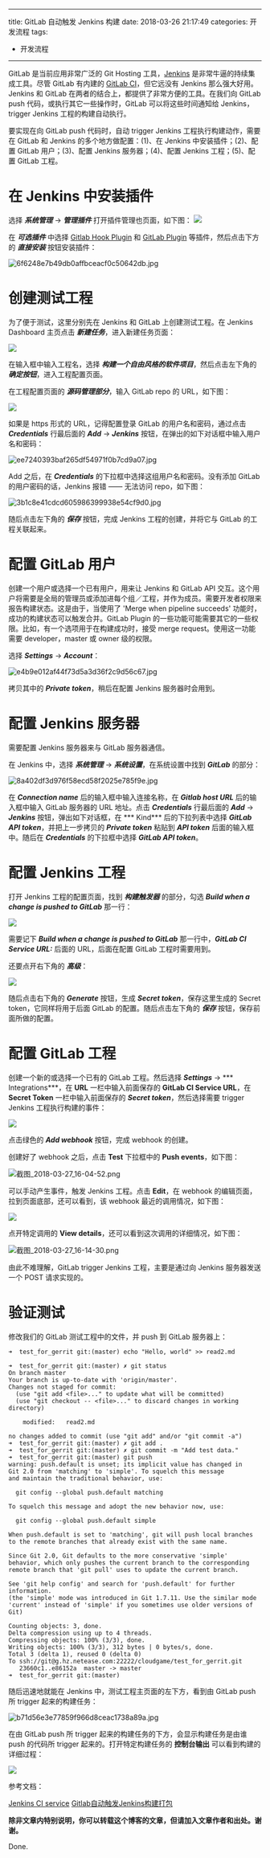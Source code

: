 ----
title: GitLab 自动触发 Jenkins 构建
date: 2018-03-26 21:17:49
categories: 开发流程
tags:
- 开发流程
----

GitLab 是当前应用非常广泛的 Git Hosting 工具，[Jenkins](https://jenkins.io/) 是非常牛逼的持续集成工具。尽管 GitLab 有内建的 [GitLab CI](https://docs.gitlab.com/ee/ci/README.html)，但它远没有  Jenkins 那么强大好用。Jenkins 和 GitLab 在两者的结合上，都提供了非常方便的工具。在我们向 GitLab push 代码，或执行其它一些操作时，GitLab 可以将这些时间通知给 Jenkins，trigger Jenkins 工程的构建自动执行。

要实现在向 GitLab push 代码时，自动 trigger Jenkins 工程执行构建动作，需要在 GitLab 和 Jenkins 的多个地方做配置：(1)、在 Jenkins 中安装插件；(2)、配置 GitLab 用户；(3)、配置 Jenkins 服务器；(4)、配置 Jenkins 工程；(5)、配置 GitLab 工程。
<!--more-->
# 在 Jenkins 中安装插件

选择 ***系统管理*** -> ***管理插件*** 打开插件管理也页面，如下图： 
![](https://www.wolfcstech.com/images/1315506-53a50d575195de8b.png)

在 ***可选插件*** 中选择 [Gitlab Hook Plugin](https://wiki.jenkins-ci.org/display/JENKINS/Gitlab+Hook+Plugin) 和 [GitLab Plugin](https://wiki.jenkins-ci.org/display/JENKINS/GitLab+Plugin) 等插件，然后点击下方的 ***直接安装*** 按钮安装插件：

![6f6248e7b49db0affbceacf0c50642db.jpg](https://www.wolfcstech.com/images/1315506-5076bfb0b758ecd6.jpg)

# 创建测试工程

为了便于测试，这里分别先在 Jenkins 和 GitLab 上创建测试工程。在 Jenkins Dashboard 主页点击 ***新建任务***，进入新建任务页面：

![](https://www.wolfcstech.com/images/1315506-8689072968ad2677.jpg)

在输入框中输入工程名，选择 ***构建一个自由风格的软件项目***，然后点击左下角的 ***确定按钮***，进入工程配置页面。

在工程配置页面的 ***源码管理部分***，输入 GitLab repo 的 URL，如下图：

![](https://www.wolfcstech.com/images/1315506-881707f1231dc377.jpg)

如果是 https 形式的 URL，记得配置登录 GitLab 的用户名和密码，通过点击 ***Credentials*** 行最后面的 ***Add*** -> ***Jenkins*** 按钮，在弹出的如下对话框中输入用户名和密码：

![ee7240393baf265df54971f0b7cd9a07.jpg](https://www.wolfcstech.com/images/1315506-7439c9fab37205ea.jpg)

Add 之后，在 ***Credentials*** 的下拉框中选择这组用户名和密码。没有添加 GitLab 的用户密码的话，Jenkins 报错 —— 无法访问 repo，如下图：

![3b1c8e41cdcd605986399938e54cf9d0.jpg](https://www.wolfcstech.com/images/1315506-fba3f73526a37da4.jpg)

随后点击左下角的 ***保存*** 按钮，完成 Jenkins 工程的创建，并将它与 GitLab 的工程关联起来。

# 配置 GitLab 用户

创建一个用户或选择一个已有用户，用来让 Jenkins 和 GitLab  API 交互。这个用户将需要是全局的管理员或添加进每个组／工程，并作为成员。需要开发者权限来报告构建状态。这是由于，当使用了 'Merge when pipeline succeeds' 功能时，成功的构建状态可以触发合并。GitLab Plugin 的一些功能可能需要其它的一些权限。比如，有一个选项用于在构建成功时，接受 merge request。使用这一功能需要 developer，master 或 owner 级的权限。

选择 ***Settings*** -> ***Account***：

![e4b9e012af44f73d5a3d36f2c9d56c67.jpg](https://www.wolfcstech.com/images/1315506-3289f4988602d651.jpg)

拷贝其中的 ***Private token***，稍后在配置 Jenkins 服务器时会用到。

# 配置 Jenkins 服务器

需要配置 Jenkins 服务器来与 GitLab 服务器通信。

在  Jenkins 中，选择 ***系统管理*** -> ***系统设置***，在系统设置中找到 ***GitLab*** 的部分：

![8a402df3d976f58ecd58f2025e785f9e.jpg](https://www.wolfcstech.com/images/1315506-c1e7ba9d9b880139.jpg)

在 ***Connection name*** 后的输入框中输入连接名称，在 ***Gitlab host URL*** 后的输入框中输入 GitLab 服务器的 URL 地址。点击 ***Credentials*** 行最后面的 ***Add*** -> ***Jenkins*** 按钮，弹出如下对话框，在 *** Kind*** 后的下拉列表中选择 ***GitLab API token***，并把上一步拷贝的 ***Private token*** 粘贴到 ***API token*** 后面的输入框中。随后在 ***Credentials*** 的下拉框中选择 ***GitLab API token***。

# 配置 Jenkins 工程

打开 Jenkins 工程的配置页面，找到 ***构建触发器*** 的部分，勾选 ***Build when a change is pushed to GitLab*** 那一行：

![](https://www.wolfcstech.com/images/1315506-8520d59e56df848e.jpg)

需要记下 ***Build when a change is pushed to GitLab*** 那一行中，***GitLab CI Service URL:*** 后面的 URL，后面在配置 GitLab 工程时需要用到。

还要点开右下角的 ***高级***：

![](https://www.wolfcstech.com/images/1315506-45e0c6cf5f5140f3.jpg)

随后点击右下角的 ***Generate*** 按钮，生成 ***Secret token***，保存这里生成的 Secret token，它同样将用于后面 GitLab 的配置。随后点击左下角的 ***保存*** 按钮，保存前面所做的配置。

# 配置 GitLab 工程

创建一个新的或选择一个已有的 GitLab 工程。然后选择 ***Settings*** -> *** Integrations***，在 **URL** 一栏中输入前面保存的 **GitLab CI Service URL**，在 **Secret Token** 一栏中输入前面保存的 ***Secret token***，然后选择需要 trigger Jenkins 工程执行构建的事件：

![](https://www.wolfcstech.com/images/1315506-645d8fff8ac6fbd3.jpg)

点击绿色的 ***Add webhook*** 按钮，完成 webhook 的创建。

创建好了 webhook 之后，点击 **Test** 下拉框中的 **Push events**，如下图：

![截图_2018-03-27_16-04-52.png](https://www.wolfcstech.com/images/1315506-ad126c18daac0932.png)

可以手动产生事件，触发 Jenkins 工程。点击 **Edit**，在 webhook 的编辑页面，拉到页面底部，还可以看到，该 webhook 最近的调用情况，如下图：

![](https://www.wolfcstech.com/images/1315506-e89e4c9841599d9c.png)

点开特定调用的 **View details**，还可以看到这次调用的详细情况，如下图：

![截图_2018-03-27_16-14-30.png](https://www.wolfcstech.com/images/1315506-1887cbdf1e27b3ae.png)

由此不难理解，GitLab trigger Jenkins 工程，主要是通过向 Jenkins 服务器发送一个 POST 请求实现的。

# 验证测试

修改我们的 GitLab 测试工程中的文件，并 push 到 GitLab 服务器上：

```
➜  test_for_gerrit git:(master) echo "Hello, world" >> read2.md

➜  test_for_gerrit git:(master) ✗ git status
On branch master
Your branch is up-to-date with 'origin/master'.
Changes not staged for commit:
  (use "git add <file>..." to update what will be committed)
  (use "git checkout -- <file>..." to discard changes in working directory)

	modified:   read2.md

no changes added to commit (use "git add" and/or "git commit -a")
➜  test_for_gerrit git:(master) ✗ git add .
➜  test_for_gerrit git:(master) ✗ git commit -m "Add test data."
➜  test_for_gerrit git:(master) git push
warning: push.default is unset; its implicit value has changed in
Git 2.0 from 'matching' to 'simple'. To squelch this message
and maintain the traditional behavior, use:

  git config --global push.default matching

To squelch this message and adopt the new behavior now, use:

  git config --global push.default simple

When push.default is set to 'matching', git will push local branches
to the remote branches that already exist with the same name.

Since Git 2.0, Git defaults to the more conservative 'simple'
behavior, which only pushes the current branch to the corresponding
remote branch that 'git pull' uses to update the current branch.

See 'git help config' and search for 'push.default' for further information.
(the 'simple' mode was introduced in Git 1.7.11. Use the similar mode
'current' instead of 'simple' if you sometimes use older versions of Git)

Counting objects: 3, done.
Delta compression using up to 4 threads.
Compressing objects: 100% (3/3), done.
Writing objects: 100% (3/3), 312 bytes | 0 bytes/s, done.
Total 3 (delta 1), reused 0 (delta 0)
To ssh://git@g.hz.netease.com:22222/cloudgame/test_for_gerrit.git
   23660c1..e86152a  master -> master
➜  test_for_gerrit git:(master) 
```

随后迅速地就能在 Jenkins 中，测试工程主页面的左下方，看到由 GitLab push 所 trigger 起来的构建任务：

![b71d56e3e77859f966d8ceac1738a89a.jpg](https://www.wolfcstech.com/images/1315506-2c8de5667438289e.jpg)

在由 GitLab push 所 trigger 起来的构建任务的下方，会显示构建任务是由谁 push 的代码所 trigger 起来的。打开特定构建任务的 **控制台输出** 可以看到构建的详细过程：

![](https://www.wolfcstech.com/images/1315506-faa1328814cbe60f.jpg)

参考文档：

[Jenkins CI service](https://docs.gitlab.com/ee/integration/jenkins.html)
[Gitlab自动触发Jenkins构建打包](http://www.cnblogs.com/bugsbunny/p/7919993.html)

**除非文章内特别说明，你可以转载这个博客的文章，但请加入文章作者和出处。谢谢。**

Done.


